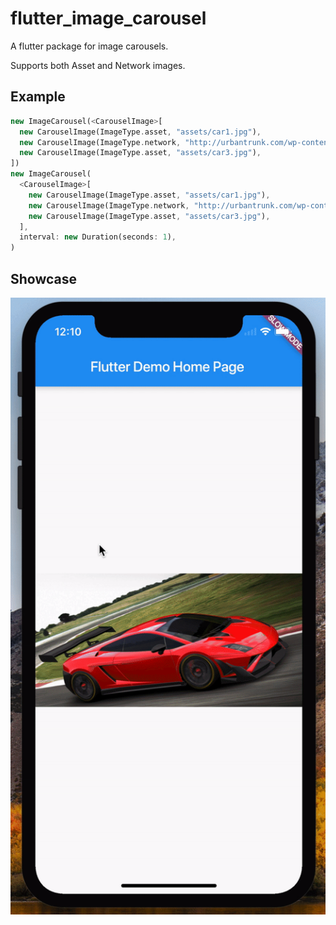 # flutter_image_carousel

A flutter package for image carousels.

Supports both Asset and Network images.

## Example

```dart
new ImageCarousel(<CarouselImage>[
  new CarouselImage(ImageType.asset, "assets/car1.jpg"),
  new CarouselImage(ImageType.network, "http://urbantrunk.com/wp-content/uploads/2016/06/volkswagen-pink-beetle-thumbnail-1-990x667.jpg"),
  new CarouselImage(ImageType.asset, "assets/car3.jpg"),
])
new ImageCarousel(
  <CarouselImage>[
    new CarouselImage(ImageType.asset, "assets/car1.jpg"),
    new CarouselImage(ImageType.network, "http://urbantrunk.com/wp-content/uploads/2016/06/volkswagen-pink-beetle-thumbnail-1-990x667.jpg"),
    new CarouselImage(ImageType.asset, "assets/car3.jpg"),
  ],
  interval: new Duration(seconds: 1),
)
```

## Showcase

![](show_case_gif.gif)